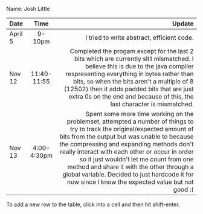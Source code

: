 Name: Josh Little

| Date    |    Time     |                                                                                                                                                                                                                                                                                                                                                                                                                                                                Update |
|:--------|:-----------:|----------------------------------------------------------------------------------------------------------------------------------------------------------------------------------------------------------------------------------------------------------------------------------------------------------------------------------------------------------------------------------------------------------------------------------------------------------------------:|
| April 5 |   9-10pm    |                                                                                                                                                                                                                                                                                                                                                                                                                            I tried to write abstract, efficient code. |
| Nov 12  | 11:40-11:55 |                                                                                                                Completed the progam except for the last 2 bits which are currently sitll mismatched. I believe this is due to the java compiler respresenting everything in bytes rather than bits, so when the bits aren't a multiple of 8 (12502) then it adds padded bits that are just extra 0s on the end and because of this, the last character is mismatched. |
| Nov 13  | 4:00-4:30pm | Spent some more time working on the problemset, attempted a number of things to try to track the original/expected amount of bits from the output but was unable to because the compressing and expanding methods don't really interact with each other or occur in order so it just wouldn't let me count from one method and share it with the other through a global variable. Decided to just hardcode it for now since I know the expected value but not good :( |


To add a new row to the table, click into a cell and then hit shift-enter.